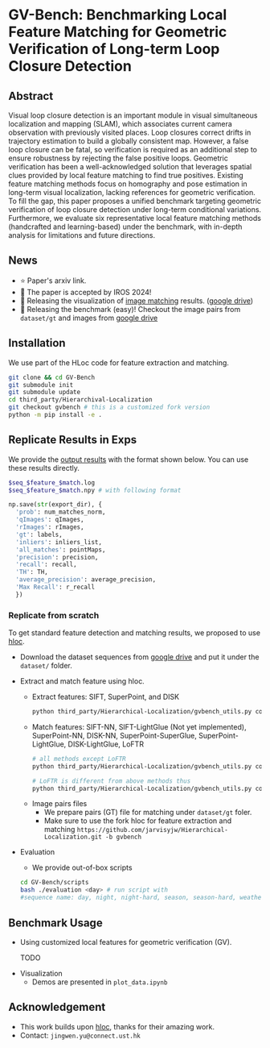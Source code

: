 # GV-Bench: Benchmarking Local Feature Matching for Geometric Verification of Long-term Loop Closure Detection

<!-- ![GV-Bench](./assets/figs/radar-chart.png ) -->
<!-- <p align="center">
<img src="./assets/figs/radar-final-iros.png" width="600" alt="Description">
</p> -->

<!-- (Under construction, full codes and results comming soon!) Feel free to dorp me an email or leave an issue!

This repo contains the implementation of GV-Bench, aiming at providing a fair and accessible benchmark for geometric verification. We employ three datasets Oxford Robotcar, Nordland, and UAcampus, containing appearance changes over long period. -->
<!-- ## Visualization of Image Matching -->
## Abstract
Visual loop closure detection is an important module in visual simultaneous localization and mapping (SLAM), which associates current camera observation with previously visited places. Loop closures correct drifts in trajectory estimation to build a globally consistent map. However, a false loop closure can be fatal, so verification is required as an additional step to ensure robustness by rejecting the false positive loops. Geometric verification has been a well-acknowledged solution that leverages spatial clues provided by local feature matching to find true positives. Existing feature matching methods focus on homography and pose estimation in long-term visual localization, lacking references for geometric verification. To fill the gap, this paper proposes a unified benchmark targeting geometric verification of loop closure detection under long-term conditional variations. Furthermore, we evaluate six representative local feature matching methods (handcrafted and learning-based) under the benchmark, with in-depth analysis for limitations and future directions.

<!-- ### Run-time Analysis
We measure the runtime of six methods listed in Table I on NVIDIA GeForce RTX 3090 GPU and Intel i7-13700K CPU over 10K runs. The results are shown in figure below as inference time over performance, i.e., max recall @100 precision. We can conclude that the runtime of six local feature matching methods is at a millisecond level on a modern GPU. The choice can be made based on the trade-off between time efficiency and performance.
<p align="center">
<img src="./assets/figs/inference_time_vs_MR-crop.png" width="300" alt="Description">
</p> -->

## News
- :star: Paper's arxiv link.
- :tada: The paper is accepted by IROS 2024!
- :rocket: Releasing the visualization of [image matching](./assets/appendix.pdf) results. ([google drive](https://drive.google.com/file/d/1145hQb812E0HaPGekdpD04bEbjuej4Lx/view?usp=drive_link))
- :rocket: Releasing the benchmark (easy)! Checkout the image pairs from `dataset/gt` and images from [google drive](https://drive.google.com/drive/folders/1E8m353fi3hv-gaytJuRPLhFeNLPWTak6?usp=sharing)

<!-- 
## Release Timeline
- [x] Appendix for visualization
  - [x] Visualization of image matches
  - [x] Visualization of inliers' distirbution (SP.+SG.)
    <p align="center">
    <img src="./assets/figs/spsg-4seqs.png" width="500" alt="Description">
    </p>
- [ ] Release benchmark sequences.
  - [x] Benchmark-easy (Day, Night, Weather, Season) 
    [x] Day
    - [x] Weather
    - [x] Night-easy
    - [x] Season-easy
  - [ ] Benchmark-hard (For sever viewpoint and conditional variations.)
- [x] Release Local feature extraction and matching implementation
- [x] Release evaluation tools
- [x] Release data analysis tools
- [ ] Expansion to other verification methods (TODO)
  - [x] Dopplergangers
  <!-- - [ ] Semantics
  - [ ] Keypoint topology
- [ ] Release sequence version of benchmark (TODO) -->



## Installation
We use part of the HLoc code for feature extraction and matching.  
```bash
git clone && cd GV-Bench
git submodule init
git submodule update
cd third_party/Hierarchival-Localization
git checkout gvbench # this is a customized fork version
python -m pip install -e .
```
## Replicate Results in Exps
We provide the [output results]() with the format shown below. You can use these results directly.
```bash
$seq_$feature_$match.log
$seq_$feature_$match.npy # with following format
```
```python
np.save(str(export_dir), {
  'prob': num_matches_norm,
  'qImages': qImages,
  'rImages': rImages,
  'gt': labels, 
  'inliers': inliers_list,
  'all_matches': pointMaps,
  'precision': precision, 
  'recall': recall, 
  'TH': TH,
  'average_precision': average_precision,
  'Max Recall': r_recall
  })
```
### Replicate from scratch
To get standard feature detection and matching results, we proposed to use [hloc](https://github.com/cvg/Hierarchical-Localization).

- Download the dataset sequences from [google drive](https://drive.google.com/file/d/1145hQb812E0HaPGekdpD04bEbjuej4Lx/view?usp=drive_link) and put it under the `dataset/` folder.

- Extract and match feature using hloc.
  - Extract features: SIFT, SuperPoint, and DISK
    ```bash
    python third_party/Hierarchical-Localization/gvbench_utils.py config/${seq}.yaml --extraction 
    ```
  - Match features: SIFT-NN, SIFT-LightGlue (Not yet implemented), SuperPoint-NN, DISK-NN, SuperPoint-SuperGlue, SuperPoint-LightGlue, DISK-LightGlue, LoFTR
    ```bash
    # all methods except LoFTR
    python third_party/Hierarchical-Localization/gvbench_utils.py config/${seq}.yaml --matching

    # LoFTR is different from above methods thus
    python third_party/Hierarchical-Localization/gvbench_utils.py config/${seq}.yaml --matching_loftr
    ```
  <!-- - We also provide the easy to run scripts
    ```bash
    cd scripts/
    bash evaluation.sh ${sequence_name}
    ``` -->
  - Image pairs files
    - We prepare pairs (GT) file for matching under `dataset/gt` foler.
    - Make sure to use the fork hloc for feature extraction and matching `https://github.com/jarvisyjw/Hierarchical-Localization.git -b gvbench`

- Evaluation
  - We provide out-of-box scripts
  
  ```bash
  cd GV-Bench/scripts
  bash ./evaluation <day> # run script with 
  #sequence name: day, night, night-hard, season, season-hard, weather
  ```

## Benchmark Usage
- Using customized local features for geometric verification (GV).

  TODO

<!-- ## Usage
- Download the dataset sequences from [google drive](https://drive.google.com/file/d/1145hQb812E0HaPGekdpD04bEbjuej4Lx/view?usp=drive_link) and put it under the `dataset/` folder.
- Extract and match feature using hloc.
  - Extract features: SIFT, SuperPoint, and DISK
    ```bash
    cd third_party/Hierarchical-Localization
    python gvbench_utils.py --extraction --image_path /path/to image/ --output_path /path/to/output
    python gvbench_utils.py --extraction --image_path dataset/images/ --output_path dataset/output/features/
    ```
  - Match features: SIFT-NN, SIFT-LightGlue (Not yet implemented), SuperPoint-NN, DISK-NN, SuperPoint-SuperGlue, SuperPoint-LightGlue, DISK-LightGlue, LoFTR
    ```bash
    # all methods except LoFTR
    cd third_party/Hierarchical-Localization
    python gvbench_utils.py --matching --pairs /path/to/pairs 
                --features /path/to/feature/root/folder 
                --output_path /path/to/matches/output

    # LoFTR is different from above methods thus
    cd third_party/Hierarchical-Localization
    python gvbench_utils.py --matching_loftr --pairs datasets/GV-Bench/release/gt/day.txt 
            --features datasets/GV-Bench/release/features 
            --output_path datasets/GV-Bench/release/matches
    ```
  - We also provide the easy to run scripts
    ```bash
    cd third_party/Hierarchical-Localization
    bash ./gvbench_utils.sh
    ```
  
  - Image pairs files
    - We prepare pairs (GT) file for matching under `dataset/gt` foler.
    - Make sure to use the fork hloc for feature extraction and matching `https://github.com/jarvisyjw/Hierarchical-Localization.git -b gvbench` 

- Evaluation 
  - We provide out-of-box scripts
  ```bash
  cd GV-Bench/scripts
  bash ./evaluation <day> # run script with 
  #sequence name: day, night, season, weather
  ```
  - Exp Results (IROS-Version):
  
    - The log files are automatically generated as `{exp}.log` and `{exp}.npy`

    ```python
    np.save(str(export_dir), {'prob': num_matches_norm,
                                      'qImages': qImages,
                                      'rImages': rImages,
                                      'gt': labels, 
                                      'inliers': inliers_list,
                                      'all_matches': pointMaps,
                                      'precision': precision, 
                                      'recall': recall, 
                                      'TH': TH,
                                      'average_precision': average_precision,
                                      'Max Recall': r_recall})
    ``` -->
<!-- 
    - Exp Results (Easy):
  
    Max Recall @100 Precision (MR%)

    | Method | Day    | Night  | Weather | Season |
    | :----- | :----- | :----- | :-----  | :----- |
    | SIFT+NN| 35.974 | 8.664  |  45.726 | 28.423 |
    | SP.+NN | 53.523 | 15.055 |  55.025 | 47.835 |
    | SP.+SG.| 48.267 | **30.609** |  **66.514** | **74.633** |
    | DISK+NN| 58.029 | 24.484 |  27.842 | 28.629  |
    |DISK+LG.| **60.989** | 25.040 |  36.886 | 72.419 |
    | LoFTR  | 45.336 | 18.206 |  12.096 | 45.598 |

    Average Precision (AP%)

    | Method | Day    | Night  | Weather | Season |
    | :----- | :----- | :----- | :-----  | :----- |
    | SIFT+NN| 98.094 | 62.106 | 99.727  | 98.869 |
    | SP+NN  | 99.315 | 86.819 | 99.804  | 99.707 |
    | SP.+SG.| **99.634** | 95.969 | **99.911**  | **99.907** |
    | DISK+NN| 97.367 | 51.723 | 99.725  | 99.037 |
    |DISK+LG.| 99.656 | 81.447 | 99.875  | 99.864 |
    | LoFTR  | 99.500 | **97.881** | 99.874  | 99.874 |

    - Exp Results (Hard):
  
    Max Recall @100 Precision (MR%)

    | Method | Night  | Season  |
    | :----- | :----- | :----- |
    | SIFT+NN| 20.896 | 3.547  |  
    | SP.+NN | 25.124 | 3.660 |  
    | SP.+SG.| 39.303 | 6.250 |  
    | DISK+NN| 18.905 | 7.151 |  
    |DISK+LG.| 4.726 | 8.164 |  
    | LoFTR  | 25.124 | 13.063 |  

    Average Precision (AP%)

    | Method | Night  | Season |
    | :----- | :----- | :----- |
    | SIFT+NN| 53.483 | 13.593 |
    | SP+NN  | 74.106 | 52.776 |
    | SP.+SG.| 85.353 | 71.141 |
    | DISK+NN| 62.744 | 17.844 |
    |DISK+LG.| 78.626 | 63.831 |
    | LoFTR  | 80.948 | 81.109 |

    - Exp using pre-trained [doppelgangers](https://github.com/RuojinCai/doppelgangers)
    
    Max Recall @100 Precision (MR%)

    | Method | Day    | Night  | Weather | Season |
    | :----- | :----- | :----- | :-----  | :----- |
    | MR     | 35.465 | 1.991  | 30.011  | 22.435 |
    | AP     | 97.056 | 60.759 | 99.574  | 99.134 | -->

- Visualization
  - Demos are presented in `plot_data.ipynb`

## Acknowledgement
- This work builds upon [hloc](https://github.com/cvg/Hierarchical-Localization), thanks for their amazing work.
- Contact: `jingwen.yu@connect.ust.hk`

